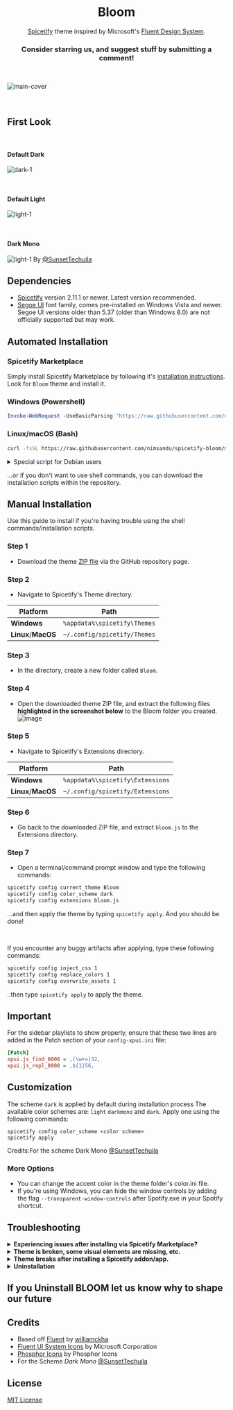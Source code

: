 <div align="center">
  <h1>Bloom</h1>

  [Spicetify](https://github.com/khanhas/spicetify-cli) theme inspired by Microsoft's [Fluent Design System](https://www.microsoft.com/design/fluent).  
  ### **Consider starring us, and suggest stuff by submitting a comment!**
</div>

<br>

![main-cover](https://raw.githubusercontent.com/nimsandu/spicetify-bloom/main/bloom_cover.jpg)


<br>


## First Look
<br>

#### **Default Dark**

![dark-1](https://raw.githubusercontent.com/nimsandu/spicetify-bloom/main/dark-new.png)

<br>

#### **Default Light**

![light-1](https://raw.githubusercontent.com/nimsandu/spicetify-bloom/main/light-new.png)

<br>

#### **Dark Mono**

![light-1](https://raw.githubusercontent.com/nimsandu/spicetify-bloom/main/darkmono.png)
By [@SunsetTechuila](https://github.com/SunsetTechuila)
<br>


## Dependencies

- [Spicetify](https://github.com/spicetify/spicetify-cli) version 2.11.1 or newer. Latest version recommended.
- [Segoe UI](https://en.wikipedia.org/wiki/Segoe#Segoe_UI) font family, comes pre-installed on Windows Vista and newer.
  Segoe UI versions older than 5.37 (older than Windows 8.0) are not officially supported but may work.

## Automated Installation

### Spicetify Marketplace

Simply install Spicetify Marketplace by following it's
[installation instructions](https://github.com/spicetify/spicetify-marketplace/wiki/Installation). Look for `Bloom` theme and install it.

### Windows (Powershell)

```powershell
Invoke-WebRequest -UseBasicParsing "https://raw.githubusercontent.com/nimsandu/spicetify-bloom/main/install.ps1" | Invoke-Expression
```

### Linux/macOS (Bash)

```bash
curl -fsSL https://raw.githubusercontent.com/nimsandu/spicetify-bloom/main/install.sh | bash
```

<details>
    <summary>Special script for Debian users</summary>
<p>Replace `install.sh` in the above command with `install_debian.sh`. Spotify made a derp that it doesn't work on some Debian installations. Passing `--no-zygote` flag to it will fix this issue, which also means we also need to add it to launcher entry. `install_debian.sh` script's whole purpose is to run the `install.sh` as usual, then applying the fix. Issues about it are welcome!</p>

#### credit [@windowz414](https://github.com/windowz414). for the script

</details>

...or if you don't want to use shell commands, you can download the installation scripts within the repository.

## Manual Installation
Use this guide to install if you're having trouble using the shell commands/installation scripts.

### Step 1
- Download the theme [ZIP file](https://github.com/nimsandu/spicetify-bloom/archive/refs/heads/main.zip) via the GitHub repository page.

### Step 2
- Navigate to Spicetify's Theme directory.

| Platform            | Path                              |
| ------------------- | --------------------------------- |
| **Windows**         | `%appdata%\spicetify\Themes`      |
| **Linux**/**MacOS** | `~/.config/spicetify/Themes`      |

### Step 3
- In the directory, create a new folder called `Bloom`.

### Step 4
- Open the downloaded theme ZIP file, and extract the following files **highlighted in the screenshot below** to the Bloom folder you created.
![image](https://user-images.githubusercontent.com/51394649/186077104-ba2d5953-2746-407c-b30f-f854cbc6da21.png)

### Step 5
- Navigate to Spicetify's Extensions directory.

| Platform            | Path                              |
| ------------------- | --------------------------------- |
| **Windows**         | `%appdata%\spicetify\Extensions`      |
| **Linux**/**MacOS** | `~/.config/spicetify/Extensions`      |

### Step 6
- Go back to the downloaded ZIP file, and extract `bloom.js` to the Extensions directory.

### Step 7
- Open a terminal/command prompt window and type the following commands:
```bash
spicetify config current_theme Bloom
spicetify config color_scheme dark
spicetify config extensions bloom.js
```
...and then apply the theme by typing `spicetify apply`. And you should be done!

<br>

If you encounter any buggy artifacts after applying, type these following commands:
```sh
spicetify config inject_css 1
spicetify config replace_colors 1
spicetify config overwrite_assets 1
```
..then type `spicetify apply` to apply the theme.

## Important

For the sidebar playlists to show properly, ensure that these two lines are added in the Patch section of your `config-xpui.ini` file:

```ini
[Patch]
xpui.js_find_8008 = ,(\w+=)32,
xpui.js_repl_8008 = ,${1}56,
```

## Customization

The scheme `dark` is applied by default during installation process 
The available color schemes are: `light` `darkmono` and `dark`. Apply one using the following commands:
```
spicetify config color_scheme <color scheme>
spicetify apply
```
Credits:For the scheme Dark Mono [@SunsetTechuila](https://github.com/SunsetTechuila)

### More Options

- You can change the accent color in the theme folder's color.ini file.  
- If you're using Windows, you can hide the window controls by adding the flag `--transparent-window-controls` after Spotify.exe in your Spotify shortcut.  

## Troubleshooting
<details>
  <summary><b>Experiencing issues after installing via Spicetify Marketplace?</b></summary>
<blockquote> If you're experiencing issues after installing the theme via the Spicetify Marketplace, reset it by going to the Spicetify Marketplace settings, then scroll all the way down until you see the "Reset Marketplace" button. After that, proceed to install the theme using the instation methods shown above. </blockquote>
</details>

<details>
  <summary><b>Theme is broken, some visual elements are missing, etc.</b></summary>
<blockquote> Spotify releases updates very frequently, and when that happens, it's common for things to break. Generally, we'll be able to fix these issues, but there are certain issues that are out of our control. If you experience such an issue, please report them via the repository's issues page.
</details>

<details>
  <summary><b>Theme breaks after installing a Spicetify addon/app.</b></summary>
<blockquote> This occurs rather because the custom app doesnt exist. Check Spicetify repositories if it indeed exists in that exact package name and open an issue on this repo if it does for a more extended testing. </blockquote>

#### credit [@windowz414](https://github.com/windowz414). for troubleshooting

</details>

<details>
  <summary><b>Uninstallation</b></summary>
  <blockquote>uninstallation
    
    
  1.  Restore spotify to original state
    ![image](https://user-images.githubusercontent.com/80559769/188782496-a38e4195-089d-4a73-80d7-eb7493db280e.png)
    
  2. Delete spicetify files in appdata. Local and roaming 
    ![image](https://user-images.githubusercontent.com/80559769/188782730-24c13c8a-3264-4fe9-808b-62b6beb0f7d7.png)
    ![image](https://user-images.githubusercontent.com/80559769/188782810-776ce017-de18-449d-b0b3-3523e3d02f45.png)

  3. Use powershell to install spicetify and bloom 
    ![image](https://user-images.githubusercontent.com/80559769/188782914-c5e9e66d-de83-4b83-9f35-f2b0d78a062b.png)

  4. Restart and apply to spotify
    ![image](https://user-images.githubusercontent.com/80559769/188783021-dd9e683a-c433-4d42-975a-e3c685d75f96.png)

#### credit [@Georgetheasian](https://github.com/Georgetheasian). for uninstallation guide

 </details>
 
## If you Uninstall BLOOM let us know why to shape our future

## Credits
- Based off [Fluent](https://github.com/williamckha/spicetify-fluent) by [williamckha](https://github.com/williamckha)  
- [Fluent UI System Icons](https://github.com/microsoft/fluentui-system-icons) by Microsoft Corporation  
- [Phosphor Icons](https://github.com/phosphor-icons/phosphor-icons) by Phosphor Icons
- For the Scheme *Dark Mono* [@SunsetTechuila](https://github.com/SunsetTechuila) 

## License

[MIT License](LICENSE)
